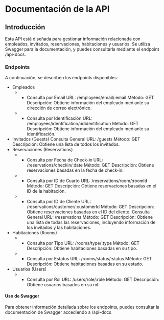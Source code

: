 # Documentación de la API

## Introducción

Esta API está diseñada para gestionar información relacionada con empleados, invitados, reservaciones, habitaciones y usuarios. Se utiliza Swagger para la documentación, y puedes consultarla mediante el endpoint /api-docs.

### Endpoints

A continuación, se describen los endpoints disponibles:

- Empleados
  - - Consulta por Email
      URL: /employees/email/:email
      Método: GET
      Descripción: Obtiene información del empleado mediante su dirección de correo electrónico.
  - - Consulta por Identificación
      URL: /employees/identification/:ididentification
      Método: GET
      Descripción: Obtiene información del empleado mediante su identificación.
- Invitados (Guests)
  Consulta General
  URL: /guests
  Método: GET
  Descripción: Obtiene una lista de todos los invitados.
- Reservaciones (Reservations)
  - - Consulta por Fecha de Check-in
      URL: /reservations/checkin/:date
      Método: GET
      Descripción: Obtiene reservaciones basadas en la fecha de check-in.
  - - Consulta por ID de Cuarto
      URL: /reservations/room/:roomId
      Método: GET
      Descripción: Obtiene reservaciones basadas en el ID de la habitación.
  - - Consulta por ID de Cliente
      URL: /reservations/customer/:customerId
      Método: GET
      Descripción: Obtiene reservaciones basadas en el ID del cliente.
      Consulta General
      URL: /reservations
      Método: GET
      Descripción: Obtiene una lista de todas las reservaciones, incluyendo información de los invitados y las habitaciones.
- Habitaciones (Rooms)
  - - Consulta por Tipo
      URL: /rooms/type/:type
      Método: GET
      Descripción: Obtiene habitaciones basadas en su tipo.
  - - Consulta por Estatus
      URL: /rooms/status/:status
      Método: GET
      Descripción: Obtiene habitaciones basadas en su estado.
- Usuarios (Users)
  - - Consulta por Rol
      URL: /users/role/:role
      Método: GET
      Descripción: Obtiene usuarios basados en su rol.

#### Uso de Swagger

Para obtener información detallada sobre los endpoints, puedes consultar la documentación de Swagger accediendo a /api-docs.

